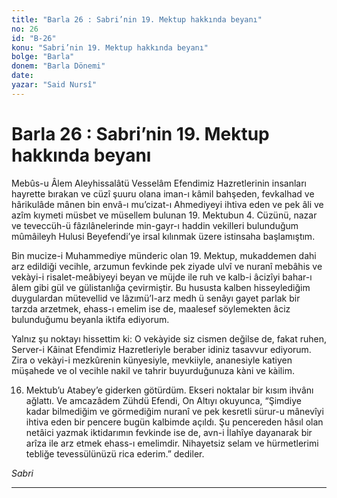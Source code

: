 ```yaml
---
title: "Barla 26 : Sabri’nin 19. Mektup hakkında beyanı"
no: 26
id: "B-26"
konu: "Sabri’nin 19. Mektup hakkında beyanı"
bolge: "Barla"
donem: "Barla Dönemi"
date: 
yazar: "Said Nursî"
---
```


# Barla 26 : Sabri’nin 19. Mektup hakkında beyanı

Mebûs-u Âlem Aleyhissalâtü Vesselâm Efendimiz Hazretlerinin insanları hayrette bırakan ve cüzî şuuru olana iman-ı kâmil bahşeden, fevkalhad ve hârikulâde mânen bin envâ-ı mu’cizat-ı Ahmediyeyi ihtiva eden ve pek âli ve azîm kıymeti müsbet ve müsellem bulunan 19. Mektubun 4. Cüzünü, nazar ve teveccüh-ü fâzılânelerinde min-gayr-ı haddin vekilleri bulunduğum mûmâileyh Hulusi Beyefendi’ye irsal kılınmak üzere istinsaha başlamıştım.

Bin mucize-i Muhammediye münderic olan 19. Mektup, mukaddemen dahi arz edildiği vecihle, arzumun fevkinde pek ziyade ulvî ve nuranî mebâhis ve vekàyi-i risalet-meâbiyeyi beyan ve müjde ile ruh ve kalb-i âcizîyi bahar-ı âlem gibi gül ve gülistanlığa çevirmiştir. Bu hususta kalben hisseylediğim duygulardan mütevellid ve lâzımü’l-arz medh ü senâyı gayet parlak bir tarzda arzetmek, ehass-ı emelim ise de, maalesef söylemekten âciz bulunduğumu beyanla iktifa ediyorum.

Yalnız şu noktayı hissettim ki: O vekàyide siz cismen değilse de, fakat ruhen, Server-i Kâinat Efendimiz Hazretleriyle beraber idiniz tasavvur ediyorum. Zira o vekàyi-i mezkûrenin künyesiyle, mevkiiyle, ananesiyle katiyen müşahede ve ol vecihle nakil ve tahrir buyurduğunuza kàni ve kàilim.

16. Mektub’u Atabey’e giderken götürdüm. Ekseri noktalar bir kısım ihvânı ağlattı. Ve amcazâdem Zühdü Efendi, On Altıyı okuyunca, “Şimdiye kadar bilmediğim ve görmediğim nuranî ve pek kesretli sürur-u mânevîyi ihtiva eden bir pencere bugün kalbimde açıldı. Şu pencereden hâsıl olan netâici yazmak iktidarımın fevkinde ise de, avn-i İlahîye dayanarak bir arîza ile arz etmek ehass-ı emelimdir. Nihayetsiz selam ve hürmetlerimi tebliğe tevessülünüzü rica ederim.” dediler.

*Sabri*

***
